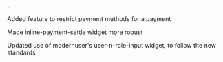 .

Added feature to restrict payment methods for a payment

Made inline-payment-settle widget more robust

Updated use of modernuser's user-n-role-input widget, to follow the new standards